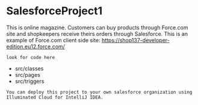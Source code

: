 # SalesforceProject1
This is online magazine.
Customers can buy products through Force.com site and shopkeepers receive theirs orders through Salesforce. 
This is an example of Force.com client side site: https://shop137-developer-edition.eu12.force.com/ 
```
look for code here
```
* src/classes
* src/pages
* src/triggers
```
You can deploy this project to your own salesforce organization using Illuminated Cloud for IntelliJ IDEA. 
```
